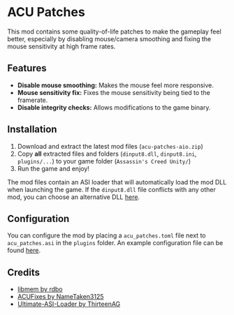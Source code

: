 # ACU Patches

This mod contains some quality-of-life patches to make the gameplay feel better, especially by disabling mouse/camera smoothing and fixing the mouse sensitivity at high frame rates.

## Features

- **Disable mouse smoothing:** Makes the mouse feel more responsive.
- **Mouse sensitivity fix:** Fixes the mouse sensitivity being tied to the framerate.
- **Disable integrity checks:** Allows modifications to the game binary.

## Installation

1. Download and extract the latest mod files (`acu-patches-aio.zip`)
2. Copy **all** extracted files and folders (`dinput8.dll`, `dinput8.ini`, `plugins/...`) to your game folder (`Assassin's Creed Unity/`)
3. Run the game and enjoy!

The mod files contain an ASI loader that will automatically load the mod DLL when launching the game. If the `dinput8.dll` file conflicts
with any other mod, you can choose an alternative DLL [here](https://github.com/ThirteenAG/Ultimate-ASI-Loader/releases/latest/).

## Configuration

You can configure the mod by placing a `acu_patches.toml` file next to `acu_patches.asi` in the `plugins` folder.
An example configuration file can be found [here](./config/acu_patches.toml).

## Credits

- [libmem by rdbo](https://github.com/rdbo/libmem)
- [ACUFixes by NameTaken3125](https://github.com/NameTaken3125/ACUFixes)
- [Ultimate-ASI-Loader by ThirteenAG](https://github.com/ThirteenAG/Ultimate-ASI-Loader)
